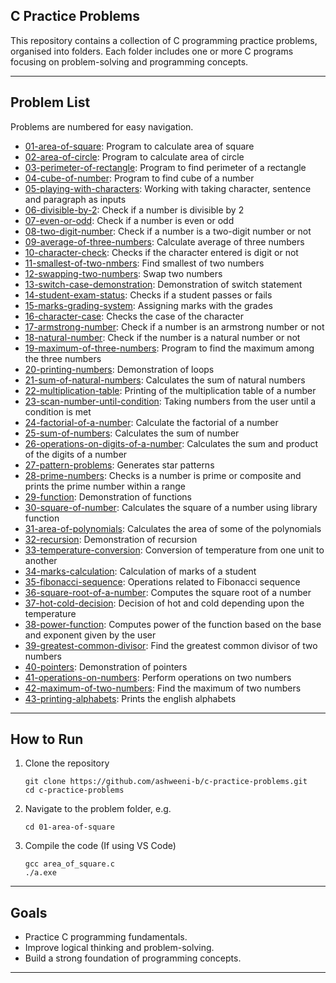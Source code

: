 ## C Practice Problems

This repository contains a collection of C programming practice problems, organised into folders. Each folder includes one or more C programs focusing on problem-solving and programming concepts.

---

## Problem List

Problems are numbered for easy navigation.

- [01-area-of-square](./01-area-of-square/README.md): Program to calculate area of square
- [02-area-of-circle](./02-area-of-circle/README.md): Program to calculate area of circle
- [03-perimeter-of-rectangle](./03-perimeter-of-rectangle/README.md): Program to find perimeter of a rectangle
- [04-cube-of-number](./04-cube-of-number/README.md): Program to find cube of a number
- [05-playing-with-characters](./05-playing-with-characters/README.md): Working with taking character, sentence and paragraph as inputs
- [06-divisible-by-2](./06-divisible-by-2/README.md): Check if a number is divisible by 2
- [07-even-or-odd](./07-even-or-odd/README.md): Check if a number is even or odd
- [08-two-digit-number](./08-two-digit-number/README.md): Check if a number is a two-digit number or not
- [09-average-of-three-numbers](./09-average-of-three-numbers/README.md): Calculate average of three numbers
- [10-character-check](./10-character-check/README.md): Checks if the character entered is digit or not
- [11-smallest-of-two-nmbers](./11-smallest-of-two-numbers/README.md): Find smallest of two numbers
- [12-swapping-two-numbers](./12-swapping-two-numbers/README.md): Swap two numbers
- [13-switch-case-demonstration](./13-switch-case-demonstration/README.md): Demonstration of switch statement
- [14-student-exam-status](./14-student-exam-status/README.md): Checks if a student passes or fails
- [15-marks-grading-system](./15-marks-grading-system/README.md): Assigning marks with the grades
- [16-character-case](./16-character-case/README.md): Checks the case of the character
- [17-armstrong-number](./17-armstrong-number/README.md): Check if a number is an armstrong number or not
- [18-natural-number](./18-natural-number/README.md): Check if the number is a natural number or not
- [19-maximum-of-three-numbers](./19-maximum-of-three-numbers/README.md): Program to find the maximum among the three numbers
- [20-printing-numbers](./20-printing-numbers/README.md): Demonstration of loops
- [21-sum-of-natural-numbers](./21-sum-of-natural-numbers/README.md): Calculates the sum of natural numbers
- [22-multiplication-table](./22-multiplication-table/README.md): Printing of the multiplication table of a number
- [23-scan-number-until-condition](./23-scan-number-until-condition/README.md): Taking numbers from the user until a condition is met
- [24-factorial-of-a-number](./24-factorial-of-a-number/README.md): Calculate the factorial of a number
- [25-sum-of-numbers](./25-sum-of-numbers/README.md): Calculates the sum of number
- [26-operations-on-digits-of-a-number](./26-operations-on-digits-of-a-number/README.md): Calculates the sum and product of the digits of a number
- [27-pattern-problems](./27-pattern-problems/README.md): Generates star patterns
- [28-prime-numbers](./28-prime-number/README.md): Checks is a number is prime or composite and prints the prime number within a range
- [29-function](./29-function/README.md): Demonstration of functions
- [30-square-of-number](./30-square-of-number/README.md): Calculates the square of a number using library function
- [31-area-of-polynomials](./31-area-of-polynomials/README.md): Calculates the area of some of the polynomials
- [32-recursion](./32-recursion/README.md): Demonstration of recursion
- [33-temperature-conversion](./33-temperature-conversion/README.md): Conversion of temperature from one unit to another
- [34-marks-calculation](./34-marks-calculation/README.md): Calculation of marks of a student
- [35-fibonacci-sequence](./35-fibonacci-sequence/README.md): Operations related to Fibonacci sequence
- [36-square-root-of-a-number](./36-square-root-of-a-number/README.md): Computes the square root of a number
- [37-hot-cold-decision](./37-hot-cold-decision/README.md): Decision of hot and cold depending upon the temperature
- [38-power-function](./38-power-function/README.md): Computes power of the function based on the base and exponent given by the user
- [39-greatest-common-divisor](./39-greatest-common-divisor/README.md): Find the greatest common divisor of two numbers
- [40-pointers](./40-pointers/README.md): Demonstration of pointers
- [41-operations-on-numbers](./41-operations-on-numbers/): Perform operations on two numbers
- [42-maximum-of-two-numbers](./42-maximum-of-two-numbers/README.md): Find the maximum of two numbers
- [43-printing-alphabets](./43-printing-alphabets/README.md): Prints the english alphabets

---

## How to Run

1. Clone the repository
    ```
    git clone https://github.com/ashweeni-b/c-practice-problems.git
    cd c-practice-problems
    ```

2. Navigate to the problem folder, e.g.
    ```
    cd 01-area-of-square
    ```

3. Compile the code (If using VS Code)
    ```
    gcc area_of_square.c
    ./a.exe    
    ```

---

## Goals
- Practice C programming fundamentals.
- Improve logical thinking and problem-solving.
- Build a strong foundation of programming concepts.

---